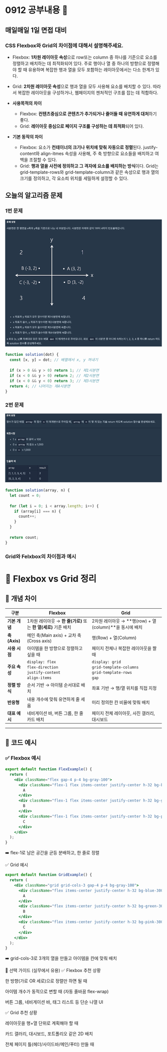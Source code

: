 # 0912 공부내용 📖

## 매일매일 1일 면접 대비

### **CSS Flexbox와 Grid의 차이점에 대해서 설명해주세요.**

- Flexbox: **1차원 레이아웃 속성**으로 row또는 column 중 하나를 기준으로 요소를 정렬하고 배치하는 데 최적화되어 있다. 주로 행이나 열 중 하나의 방향으로 정렬해야 할 때 유용하며 복잡한 행과 열을 모두 포함하는 레이아웃에서는 다소 한계가 있다.

- Grid: **2차원 레이아웃 속성**으로 행과 열을 모두 사용해 요소를 배치할 수 있다. 따라서 복잡한 레이아웃을 구성하거나, 웹페이지의 젠처적인 구조를 잡는 데 적합하다.

- **사용목적의 차이**

  - Flexbox: **컨텐츠중심으로 콘텐츠가 추가되거나 줄어들 때 유연하게 대처**하기 좋다.
  - Grid: **레이아웃 중심으로 페이지 구조를 구성하는 데 최적화**되어 있다.

- **기본 동작의 차이**
  - Flexbox: 요소가 **컨테이너의 크기나 위치에 맞춰 자동으로 정렬**된다. justify-content와 align-itmes 속성을 사용해, 주 축 방향으로 요소들을 배치하고 여백을 조절할 수 있다.
  - Grid: **행과 열을 사전에 정의하고 그 격자에 요소를 배치하는 방식**이다. Grid는 grid-template-rows와 grid-template-column과 같은 속성으로 행과 열의 크기를 정의하고, 각 요소릐 위치를 세밀하게 설정할 수 있다.

## 오늘의 알고리즘 문제

### 1번 문제

![alt text](image.png)

```js
function solution(dot) {
  const [x, y] = dot; // 배열에서 x, y 꺼내기

  if (x > 0 && y > 0) return 1; // 제1사분면
  if (x < 0 && y > 0) return 2; // 제2사분면
  if (x < 0 && y < 0) return 3; // 제3사분면
  return 4; // 나머지는 제4사분면
}
```

### 2번 문제

![alt text](image-1.png)

```js
function solution(array, n) {
  let count = 0;

  for (let i = 0; i < array.length; i++) {
    if (array[i] === n) {
      count++;
    }
  }

  return count;
}
```

### Grid와 Felxbox의 차이점과 예시

# 📌 Flexbox vs Grid 정리

## 🔹 개념 차이

| 구분          | **Flexbox**                                                               | **Grid**                                                                    |
| ------------- | ------------------------------------------------------------------------- | --------------------------------------------------------------------------- |
| **기본 개념** | 1차원 레이아웃 → **한 줄(가로)** 또는 **한 열(세로)** 기준 배치           | 2차원 레이아웃 → **행(row) + 열(column)**을 동시에 배치                     |
| **축 (Axis)** | 메인 축(Main axis) + 교차 축(Cross axis)                                  | 행(Row) + 열(Column)                                                        |
| **사용 시점** | 아이템을 한 방향으로 정렬하고 싶을 때                                     | 페이지 전체나 복잡한 레이아웃을 짤 때                                       |
| **주요 속성** | `display: flex`<br>`flex-direction`<br>`justify-content`<br>`align-items` | `display: grid`<br>`grid-template-columns`<br>`grid-template-rows`<br>`gap` |
| **정렬 방식** | 순서 기반 → 아이템 순서대로 배치                                          | 좌표 기반 → 행/열 위치를 직접 지정                                          |
| **반응형**    | 내용 개수에 맞춰 유연하게 줄 세움                                         | 미리 정의한 칸 비율에 맞춰 배치                                             |
| **대표 예시** | 네비게이션 바, 버튼 그룹, 한 줄 카드 배치                                 | 페이지 전체 레이아웃, 사진 갤러리, 대시보드                                 |

---

## 🔹 코드 예시

### ✅ Flexbox 예시

```jsx
export default function FlexExample() {
  return (
    <div className="flex gap-4 p-4 bg-gray-100">
      <div className="flex-1 flex items-center justify-center h-32 bg-blue-300 rounded-xl shadow">
        A
      </div>
      <div className="flex-1 flex items-center justify-center h-32 bg-green-300 rounded-xl shadow">
        B
      </div>
      <div className="flex-1 flex items-center justify-center h-32 bg-pink-300 rounded-xl shadow">
        C
      </div>
    </div>
  );
}
```

➡️ flex-1로 남은 공간을 균등 분배하고, 한 줄로 정렬

✅ Grid 예시

```jsx
export default function GridExample() {
  return (
    <div className="grid grid-cols-3 gap-4 p-4 bg-gray-100">
      <div className="flex items-center justify-center h-32 bg-blue-300 rounded-xl shadow">
        A
      </div>
      <div className="flex items-center justify-center h-32 bg-green-300 rounded-xl shadow">
        B
      </div>
      <div className="flex items-center justify-center h-32 bg-pink-300 rounded-xl shadow">
        C
      </div>
    </div>
  );
}
```

➡️ grid-cols-3로 3개의 열을 만들고 아이템을 칸에 맞춰 배치

🔎 선택 가이드 (실무에서 유용)
✅ Flexbox 추천 상황

한 방향(가로 OR 세로)으로 정렬만 하면 될 때

아이템 개수가 동적으로 변할 때 (자동 줄바꿈 flex-wrap)

버튼 그룹, 네비게이션 바, 태그 리스트 등 단순 나열 UI

✅ Grid 추천 상황

레이아웃을 행+열 단위로 계획해야 할 때

카드 갤러리, 대시보드, 포트폴리오 같은 2D 배치

전체 페이지 틀(헤더/사이드바/메인/푸터) 만들 때
